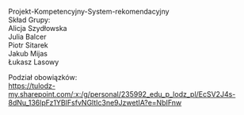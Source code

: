 Projekt-Kompetencyjny-System-rekomendacyjny<br>
Skład Grupy:<br>
Alicja Szydłowska<br>
Julia Balcer<br>
Piotr Sitarek<br>
Jakub Mijas<br>
Łukasz Lasowy<br>

Podział obowiązków:<br>
https://tulodz-my.sharepoint.com/:x:/g/personal/235992_edu_p_lodz_pl/EcSV2J4s-8dNu_136lpFz1YBIFsfvNGltIc3ne9JzwetIA?e=NbIFnw<br>

